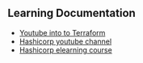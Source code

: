 
## Learning Documentation
- [Youtube into to Terraform](https://www.youtube.com/watchv=h970ZBgKINg&list=PL81sUbsFNc5bT9C9ZZxg4biWcwzkPGEfk&index=1)
- [Hashicorp youtube channel](https://www.youtube.com/)
- [Hashicorp elearning course](https://learn.hashicorp.com/terraform)
